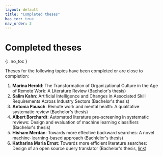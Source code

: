 ```yaml
---
layout: default
title: "Completed theses"
has_toc: true
nav_order: 3
---
```


# Completed theses
{: .no_toc }

Theses for the following topics have been completed or are close to completion:

1. **Marina Herold**: The Transformation of Organizational Culture in the Age of Remote Work: A Literature Review (Bachelor's thesis)
2. **Salim Kahn**: Artificial Intelligence and Changes in Associated Skill Requirements Across Industry Sectors (Bachelor's thesis)
3. **Antonia Pausch**: Remote work and mental health: A qualitative systematic review (Bachelor's thesis)
4. **Albert Borchardt**: Automated literature pre-screening in systematic reviews: Design and evaluation of machine learning classifiers (Bachelor's thesis)
5. **Hisham Merdan**: Towards  more effective backward searches: A novel machine-learning-based approach (Bachlelor's thesis)
6. **Katharina Maria Ernst**: Towards more efficient literature searches: Design of an open source query translator (Bachelor's thesis, [link](https://github.com/CoLRev-Environment/search-query))
